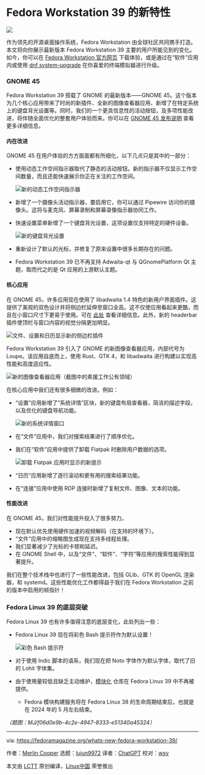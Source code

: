 [#]: subject: "What’s new in Fedora Workstation 39"
[#]: via: "https://fedoramagazine.org/whats-new-fedora-workstation-39/"
[#]: author: "Merlin Cooper https://fedoramagazine.org/author/mxanthropocene/"
[#]: collector: "lujun9972/lctt-scripts-1693450080"
[#]: translator: "ChatGPT"
[#]: reviewer: "wxy"
[#]: publisher: "wxy"
[#]: url: "https://linux.cn/article-16362-1.html"

Fedora Workstation 39 的新特性
======

![][0]

作为领先的开源桌面操作系统，Fedora Workstation 由全球社区共同携手打造。本文将向你展示最新版本 Fedora Workstation 39 主要的用户所能见到的变化。如今，你可以在 [Fedora Workstation 官方网页][3] 下载体验，或是通过在“软件”应用内或使用 [dnf system-upgrade][4] 在你喜爱的终端模拟器进行升级。

### GNOME 45

Fedora Workstation 39 搭载了 GNOME 的最新版本——GNOME 45。这个版本为几个核心应用带来了时尚的新插件、全新的图像查看器应用、新增了在特定系统上的键盘背光设置等。同时，我们的一个更具信息性的活动按钮，及多项性能改进，将伴随全面优化的整套用户体验而来。你可以在 [GNOME 45 发布说明][5] 查看更多详细信息。

#### 内在改进

GNOME 45 在用户体验的方方面面都有所细化，以下几点只是其中的一部分：

  * 使用动态工作空间指示器取代了静态的活动按钮。新的指示器不仅显示工作空间数量，而且还能快速展示你正在关注的工作空间。

    ![新的动态工作空间指示器][6]

  * 新增了一个摄像头活动指示器，要启用它，你可以通过 Pipewire 访问你的摄像头。这将与麦克风、屏幕录制和屏幕录像指示器协同工作。
  * 快速设置菜单新增了一个键盘背光设置，这项设置仅支持特定的硬件设备。

    ![新的键盘背光设置][7]

  * 重新设计了默认的光标，并修复了原来设置中很多长期存在的问题。
  * Fedora Workstation 39 已不再支持 Adwaita-qt 与 QGnomePlatform Qt 主题，取而代之的是 Qt 应用的上游默认主题。

#### 核心应用

在 GNOME 45，许多应用现在使用了 libadwaita 1.4 特色的新用户界面插件。这提供了美观的双色设计并将侧边栏延伸至窗口全高。这不仅使应用看起来更酷，而且在小窗口尺寸下更易于使用。可在 [此处][8] 查看详细信息。此外，新的 headerbar 插件使顶栏与窗口内容的视觉分隔更加明显。

![文件、设置和日历显示新的侧边栏插件][9]

Fedora Workstation 39 引入了 GNOME 的新图像查看器应用，内部代号为 Loupe。该应用自底而上，使用 Rust、GTK 4，和 libadwaita 进行构建以实现高性能和高度适应性。

![新的图像查看器应用（截图中的素援工作公有领域）][10]

在核心应用中我们还有很多细微的改进。例如：

  * “设置”应用新增了“系统详情”区块，新的键盘布局查看器，简洁的描述字段，以及优化的键盘导航功能。

    ![新的系统详情窗口][11]

  * 在“文件”应用中，我们对搜索结果进行了顺序优化。
  * 我们在“软件”应用中提供了卸载 Flatpak 时删除用户数据的选项。

    ![卸载 Flatpak 应用时显示的新提示][12]

  * “日历”应用新增了逐行滚动和更有用的搜索结果功能。
  * 在“连接”应用中使用 RDP 连接时新增了复制文件、图像、文本的功能。

#### 性能改进

在 GNOME 45，我们对性能提升投入了很多努力。

  * 现在默认优先使用硬件加速的视频解码（在支持的环境下）。
  * “文件”应用中的缩略图生成现在支持多线程处理。
  * 我们显著减少了光标的卡顿和延迟。
  * 在 GNOME Shell 中，以及“文件”、“软件”、“字符”等应用的搜索性能得到显著提升。

我们在整个技术栈中也进行了一些性能改进，包括 GLib、GTK 的 OpenGL 渲染器，和 systemd。这些性能优化工作都得益于我们在 Fedora Workstation 之前的版本中启用的帧指针！

### Fedora Linux 39 的底层突破

Fedora Linux 39 也有许多值得注意的底层变化，此处列出一些：

  * Fedora Linux 39 现在将彩色 Bash 提示符作为默认设置！

    ![彩色 Bash 提示符][13]

  * 对于使用 Indic 脚本的语系，我们现在把 Noto 字体作为默认字体，取代了旧的 Lohit 字体集。
  * 由于使用量较低且缺乏主动维护，[模块化][14] 仓库在 Fedora Linux 39 中不再被提供。
    * Fedora 模块构建服务将在 Fedora Linux 38 的生命周期结束后，也就是在 2024 年的 5 月左右结束。

*（题图：MJ/f06d0e9b-4c2e-4947-8333-e51340a45324）*

--------------------------------------------------------------------------------

via: https://fedoramagazine.org/whats-new-fedora-workstation-39/

作者：[Merlin Cooper][a]
选题：[lujun9972][b]
译者：[ChatGPT](https://linux.cn/lctt/ChatGPT)
校对：[wxy](https://github.com/wxy)

本文由 [LCTT](https://github.com/LCTT/TranslateProject) 原创编译，[Linux中国](https://linux.cn/) 荣誉推出

[a]: https://fedoramagazine.org/author/mxanthropocene/
[b]: https://github.com/lujun9972
[1]: https://fedoramagazine.org/wp-content/uploads/2023/10/f39workstation-816x345.jpg
[2]: https://fedoraproject.org/wiki/User:Jimmac
[3]: https://fedoraproject.org/workstation/
[4]: https://docs.fedoraproject.org/en-US/quick-docs/upgrading-fedora-offline/
[5]: https://release.gnome.org/45/
[6]: https://fedoramagazine.org/wp-content/uploads/2023/10/Activites5-1.gif
[7]: https://fedoramagazine.org/wp-content/uploads/2023/10/Keyboard.png
[8]: https://blogs.gnome.org/alicem/2023/09/15/libadwaita-1-4/
[9]: https://fedoramagazine.org/wp-content/uploads/2023/10/New-sidebars-1024x545.png
[10]: https://fedoramagazine.org/wp-content/uploads/2023/10/Screenshot-from-2023-10-20-02-54-42.png
[11]: https://fedoramagazine.org/wp-content/uploads/2023/10/Screenshot-from-2023-10-20-02-58-49.png
[12]: https://fedoramagazine.org/wp-content/uploads/2023/10/image-1.png
[13]: https://fedoramagazine.org/wp-content/uploads/2023/10/Screenshot-from-2023-10-20-03-14-17.png
[14]: https://docs.fedoraproject.org/en-US/modularity/
[0]: https://img.linux.net.cn/data/attachment/album/202311/09/143205c3c7636ooh0zuhuu.png